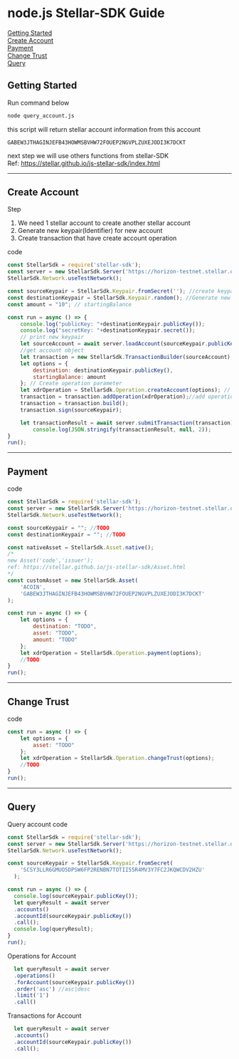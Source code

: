 # node.js Stellar-SDK Guide

[Getting Started](#Getting-Started)  
[Create Account](#Create-Account)  
[Payment](#Payment)  
[Change Trust](#Change-Trust)  
[Query](#Query)  

## Getting Started

Run command below

```bash
node query_account.js
```

this script will return stellar account information from this account

```string
GABEW3JTHAGINJEFB43HOWMSBVHW72FOUEP2NGVPLZUXEJODI3K7DCKT
```

next step we will use others functions from stellar-SDK  
Ref: https://stellar.github.io/js-stellar-sdk/index.html
____

## Create Account

Step

1. We need 1 stellar account to create another stellar account
2. Generate new keypair(Identifier) for new account
3. Create transaction that have create account operation

code

```javascript
const StellarSdk = require('stellar-sdk');
const server = new StellarSdk.Server('https://horizon-testnet.stellar.org');
StellarSdk.Network.useTestNetwork();
```

```javascript
const sourceKeypair = StellarSdk.Keypair.fromSecret(''); //create keypair object from secret key
const destinationKeypair = StellarSdk.Keypair.random(); //Generate new keypair
const amount = "10"; // startingBalance

const run = async () => {
    console.log("publicKey: "+destinationKeypair.publicKey());
    console.log("secretKey: "+destinationKeypair.secret());
    // print new keypair
    let sourceAccount = await server.loadAccount(sourceKeypair.publicKey());
    //get account object
    let transaction = new StellarSdk.TransactionBuilder(sourceAccount); // Create transaction from account object
    let options = {
        destination: destinationKeypair.publicKey(),
        startingBalance: amount
    }; // Create operation parameter
    let xdrOperation = StellarSdk.Operation.createAccount(options); // create operation
    transaction = transaction.addOperation(xdrOperation);//add operation to transaction
    transaction = transaction.build();
    transaction.sign(sourceKeypair);

    let transactionResult = await server.submitTransaction(transaction);
        console.log(JSON.stringify(transactionResult, null, 2));
}
run();
```

____

## Payment

code

```javascript
const StellarSdk = require('stellar-sdk');
const server = new StellarSdk.Server('https://horizon-testnet.stellar.org');
StellarSdk.Network.useTestNetwork();

const sourceKeypair = ""; //TODO
const destinationKeypair = ""; //TODO

const nativeAsset = StellarSdk.Asset.native();
/*
new Asset('code','issuer');
ref: https://stellar.github.io/js-stellar-sdk/Asset.html
*/
const customAsset = new StellarSdk.Asset(
    'ACOIN',
    'GABEW3JTHAGINJEFB43HOWMSBVHW72FOUEP2NGVPLZUXEJODI3K7DCKT'
);

const run = async () => {
    let options = {
        destination: "TODO",
        asset: "TODO",
        amount: "TODO"
    };
    let xdrOperation = StellarSdk.Operation.payment(options);
    //TODO
}
run();
```

____

## Change Trust

code

```javascript
const run = async () => {
    let options = {
        asset: "TODO"
    };
    let xdrOperation = StellarSdk.Operation.changeTrust(options);
    //TODO
}
run();
```

____

## Query

Query account code

```javascript
const StellarSdk = require('stellar-sdk');
const server = new StellarSdk.Server('https://horizon-testnet.stellar.org');
StellarSdk.Network.useTestNetwork();

const sourceKeypair = StellarSdk.Keypair.fromSecret(
    'SCSY3LLR6GMUO5DPSW6FP2RENBN7TOTII55R4MV3Y7FC2JKQWCDV2HZU'
  );

const run = async () => {
  console.log(sourceKeypair.publicKey());
  let queryResult = await server
  .accounts()
  .accountId(sourceKeypair.publicKey())
  .call();
  console.log(queryResult);
}
run();

```

Operations for Account

```javascript
  let queryResult = await server
  .operations()
  .forAccount(sourceKeypair.publicKey())
  .order('asc') //asc|desc
  .limit('1')
  .call()
```

Transactions for Account

```javascript
  let queryResult = await server
  .accounts()
  .accountId(sourceKeypair.publicKey())
  .call();
```